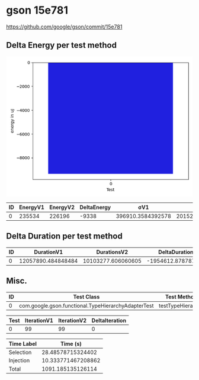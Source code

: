 # gson 15e781


https://github.com/google/gson/commit/15e781



## Delta Energy per test method

![](./gson_delta_energy_0_v.png)


| ID | EnergyV1 | EnergyV2 | DeltaEnergy | σV1 | σV2 |
| --- | --- | --- | --- | --- | --- |
| 0 | 235534 | 226196 | -9338 | 396910.3584392578 | 201523.35020512773 |

## Delta Duration per test method


| ID | DurationV1 | DurationsV2 | DeltaDuration |
| --- | --- | --- | --- |
| 0 | 12057890.484848484 | 10103277.606060605 | -1954612.878787879 |

## Misc.

| ID | Test Class | Test Method |
| --- | --- | --- |
| 0 | com.google.gson.functional.TypeHierarchyAdapterTest | testTypeHierarchy |




| Test | IterationV1 | IterationV2 | DeltaIteration |
| --- | --- | --- | --- |
| 0 | 99 | 99 | 0 |



| Time Label | Time (s) |
| --- | --- |
| Selection | 28.48578715324402 |
| Injection | 10.333771467208862 |
| Total | 1091.185135126114 |


